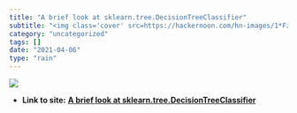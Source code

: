 ```yaml
---
title: "A brief look at sklearn.tree.DecisionTreeClassifier"
subtitle: "<img class='cover' src=https://hackernoon.com/hn-images/1*FzRemidx-XqGKFcbTUBgNA.png>"
category: "uncategorized"
tags: []
date: "2021-04-06"
type: "rain"
---
```

<img class="cover" src=https://hackernoon.com/hn-images/1*FzRemidx-XqGKFcbTUBgNA.png>


* **Link to site:** **[A brief look at sklearn.tree.DecisionTreeClassifier](https://hackernoon.com/a-brief-look-at-sklearn-tree-decisiontreeclassifier-c2ee262eab9a)**